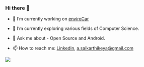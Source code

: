 ### Hi there 👋

- 🔭 I’m currently working on [enviroCar](https://github.com/enviroCar)

- 🌱 I’m currently exploring various fields of Computer Science.

- 💬 Ask me about - Open Source and Android.
- 📫 How to reach me: [Linkedin](https://www.linkedin.com/in/sai-karthikeya-31998a1b8/),  a.saikarthikeya@gmail.com

![](https://github-readme-stats.vercel.app/api?username=asaikarthikeya&count_private=true&theme=tokyonight) 
